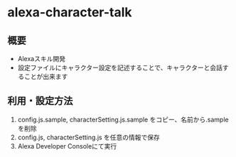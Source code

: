 # alexa-character-talk

## 概要
* Alexaスキル開発
* 設定ファイルにキャラクター設定を記述することで、キャラクターと会話することが出来ます

## 利用・設定方法
1. config.js.sample, characterSetting.js.sample をコピー、名前から.sampleを削除
1. config.js, characterSetting.js を任意の情報で保存
1. Alexa Developer Consoleにて実行
